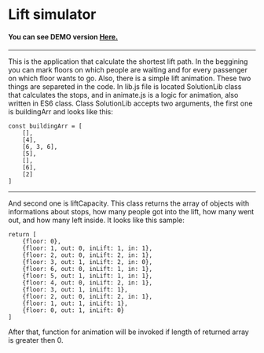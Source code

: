 # Lift simulator

#### You can see DEMO version [Here.](https://zarkozivojnovic.github.io/lift_simulator/)

---

This is the application that calculate the shortest lift path. In the beggining you can mark floors on which people are waiting and for every passenger on which floor wants to go.
Also, there is a simple lift animation. These two things are separeted in the code.
In lib.js file is located SolutionLib class that calculates the stops, and in animate.js is a logic for animation, also written in ES6 class.
Class SolutionLib accepts two arguments, the first one is buildingArr and looks like this:

```$xslt
const buildingArr = [
    [],
    [4],
    [6, 3, 6],
    [5],
    [],
    [6],
    [2]
]
```

---
And second one is liftCapacity. This class returns the array of objects with informations about stops, how many people got into the lift, how many went out, 
and how many left inside.
It looks like this sample:

```$xslt
return [
    {floor: 0},
    {floor: 1, out: 0, inLift: 1, in: 1},
    {floor: 2, out: 0, inLift: 2, in: 1},
    {floor: 3, out: 1, inLift: 2, in: 0},
    {floor: 6, out: 0, inLift: 1, in: 1},
    {floor: 5, out: 1, inLift: 1, in: 1},
    {floor: 4, out: 0, inLift: 2, in: 1},
    {floor: 3, out: 1, inLift: 1},
    {floor: 2, out: 0, inLift: 2, in: 1},
    {floor: 1, out: 1, inLift: 1},
    {floor: 0, out: 1, inLift: 0}
]
```

After that, function for animation will be invoked if length of returned array is greater then 0.